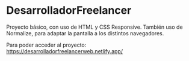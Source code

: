# DesarrolladorFreelancer

Proyecto básico, con uso de HTML y CSS Responsive.
También uso de Normalize, para adaptar la pantalla a los distintos navegadores.

Para poder acceder al proyecto:
https://desarrolladorfreelancerweb.netlify.app/

